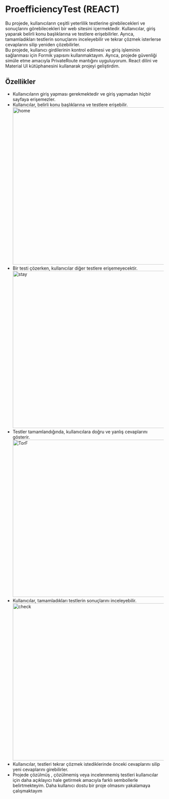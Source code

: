 # ProefficiencyTest (REACT)
Bu projede, kullanıcıların çeşitli yeterlilik testlerine girebilecekleri ve sonuçlarını görebilecekleri bir web sitesini içermektedir. Kullanıcılar, giriş yaparak belirli konu başlıklarına ve testlere erişebilirler. Ayrıca, tamamladıkları testlerin sonuçlarını inceleyebilir ve tekrar çözmek isterlerse cevaplarını silip yeniden çözebilirler.  
Bu projede, kullanıcı girdilerinin kontrol edilmesi ve giriş işleminin sağlanması için Formik yapısını kullanmaktayım. Ayrıca, projede güvenliği simüle etme amacıyla PrivateRoute mantığını uyguluyorum. React dilini ve Material UI kütüphanesini kullanarak projeyi geliştirdim.

## Özellikler
- Kullanıcıların giriş yapması gerekmektedir ve giriş yapmadan hiçbir sayfaya erişemezler.
- Kullanıcılar, belirli konu başlıklarına ve testlere erişebilir.  
  <img width="500" alt="home" src="https://github.com/uekrem/ProefficiencyTest/assets/110349452/b18a2ccf-2c4a-415b-bf60-a1fd8c95ba6a">  
- Bir testi çözerken, kullanıcılar diğer testlere erişemeyecektir.  
  <img width="500" alt="stay" src="https://github.com/uekrem/ProefficiencyTest/assets/110349452/7c5c1b44-24fb-4be2-99a5-486f37ae67c7">
- Testler tamamlandığında, kullanıcılara doğru ve yanlış cevaplarını gösterir.  
  <img width="500" alt="TorF" src="https://github.com/uekrem/ProefficiencyTest/assets/110349452/f7c841cf-0d55-470e-a70b-6a3004f3cb6d">
- Kullanıcılar, tamamladıkları testlerin sonuçlarını inceleyebilir.  
  <img width="500" alt="check" src="https://github.com/uekrem/ProefficiencyTest/assets/110349452/b21cead9-1b9f-4f5f-875c-52da8595bddf">
- Kullanıcılar, testleri tekrar çözmek istediklerinde önceki cevaplarını silip yeni cevaplarını girebilirler.
- Projede çözülmüş , çözülmemiş veya incelenmemiş testleri kullanıcılar için daha açıklayıcı hale getirmek amacıyla farklı sembollerle belirtmekteyim. Daha kullanıcı dostu bir proje olmasını yakalamaya çalışmaktayım
